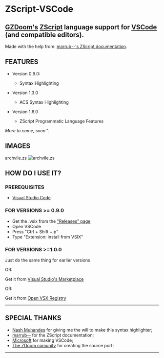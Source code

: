 # ZScript-VSCode

## [GZDoom's](https://zdoom.org/index) [ZScript](https://zdoom.org/wiki/ZScript) language support for [VSCode](https://code.visualstudio.com/) (and compatible editors).

Made with the help from: [marrub--'s ZScript documentation](https://github.com/marrub--/zdoom-doc).

## FEATURES

-   Version 0.9.0:

    -   Syntax Highlighting

-   Version 1.3.0

    -   ACS Syntax Highlighting

-   Version 1.6.0

    -   ZScript Programmatic Language Features

_More to come, soon™._

## IMAGES

archvile.zs
![archvile.zs](https://i.imgur.com/sGoMJYX.png)

## HOW DO I USE IT?

### PREREQUISITES

-   [Visual Studio Code](https://code.visualstudio.com/Download)

### FOR VERSIONS >= 0.9.0

-   Get the .vsix from the ["Releases" page](https://github.com/KaptainMicila/ZScript-VSCode/releases)
-   Open VSCode
-   Press "Ctrl + Shift + p"
-   Type "Extension: install from VSIX"

### FOR VERSIONS >=1.0.0

Just do the same thing for earlier versions

OR:

Get it from [Visual Studio's Marketplace](https://marketplace.visualstudio.com/items?itemName=kaptainmicila.gzdoom-zscript)

OR:

Get it from [Open VSX Registry](https://open-vsx.org/extension/kaptainmicila/gzdoom-zscript)

---

## SPECIAL THANKS

-   [Nash Muhandes](https://github.com/nashmuhandes) for giving me the will to make this syntax highlighter;
-   [marrub--](https://github.com/marrub--) for the ZScript documentation;
-   [Microsoft](www.microsoft.com) for making VSCode;
-   [The ZDoom comunity](https://zdoom.org/index) for creating the source port;

---
